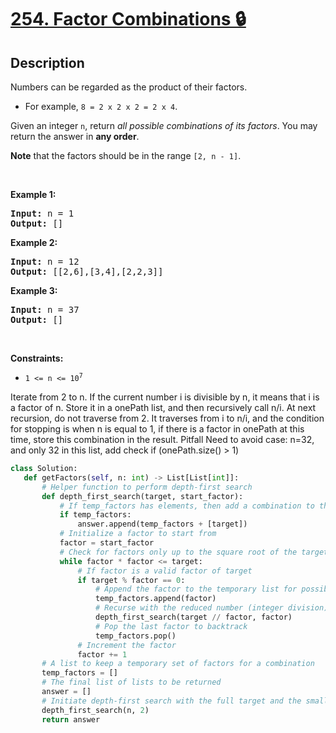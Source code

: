 # [254. Factor Combinations 🔒](https://leetcode.com/problems/factor-combinations)


## Description

<!-- description:start -->

<p>Numbers can be regarded as the product of their factors.</p>

<ul>
	<li>For example, <code>8 = 2 x 2 x 2 = 2 x 4</code>.</li>
</ul>

<p>Given an integer <code>n</code>, return <em>all possible combinations of its factors</em>. You may return the answer in <strong>any order</strong>.</p>

<p><strong>Note</strong> that the factors should be in the range <code>[2, n - 1]</code>.</p>

<p>&nbsp;</p>
<p><strong class="example">Example 1:</strong></p>

<pre>
<strong>Input:</strong> n = 1
<strong>Output:</strong> []
</pre>

<p><strong class="example">Example 2:</strong></p>

<pre>
<strong>Input:</strong> n = 12
<strong>Output:</strong> [[2,6],[3,4],[2,2,3]]
</pre>

<p><strong class="example">Example 3:</strong></p>

<pre>
<strong>Input:</strong> n = 37
<strong>Output:</strong> []
</pre>

<p>&nbsp;</p>
<p><strong>Constraints:</strong></p>

<ul>
	<li><code>1 &lt;= n &lt;= 10<sup>7</sup></code></li>
</ul>

Iterate from 2 to n. If the current number i is divisible by n, it means that i is a factor of n. Store it in a onePath list, and then recursively call n/i.
At next recursion, do not traverse from 2. It traverses from i to n/i, and the condition for stopping is when n is equal to 1, if there is a factor in onePath at this time, store this combination in the result.
Pitfall
Need to avoid case: n=32, and only 32 in this list, add check if (onePath.size() > 1)


```python
class Solution:
   def getFactors(self, n: int) -> List[List[int]]:
       # Helper function to perform depth-first search
       def depth_first_search(target, start_factor):
           # If temp_factors has elements, then add a combination to the answer
           if temp_factors:
               answer.append(temp_factors + [target])
           # Initialize a factor to start from
           factor = start_factor
           # Check for factors only up to the square root of the target
           while factor * factor <= target:
               # If factor is a valid factor of target
               if target % factor == 0:
                   # Append the factor to the temporary list for possible answer
                   temp_factors.append(factor)
                   # Recurse with the reduced number (integer division)
                   depth_first_search(target // factor, factor)
                   # Pop the last factor to backtrack
                   temp_factors.pop()
               # Increment the factor
               factor += 1
       # A list to keep a temporary set of factors for a combination
       temp_factors = []
       # The final list of lists to be returned
       answer = []
       # Initiate depth-first search with the full target and the smallest factor
       depth_first_search(n, 2)
       return answer
```


